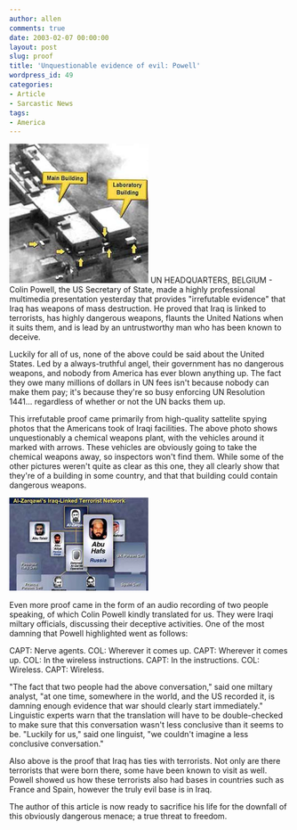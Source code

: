 ```yaml
---
author: allen
comments: true
date: 2003-02-07 00:00:00
layout: post
slug: proof
title: 'Unquestionable evidence of evil: Powell'
wordpress_id: 49
categories:
- Article
- Sarcastic News
tags:
- America
---
```


![Irrefutable proof.](/images/old/factory.jpg)
UN HEADQUARTERS, BELGIUM - Colin Powell, the US Secretary of State, made a highly professional multimedia presentation yesterday that provides "irrefutable evidence" that Iraq has weapons of mass destruction. He proved that Iraq is linked to terrorists, has highly dangerous weapons, flaunts the United Nations when it suits them, and is lead by an untrustworthy man who has been known to deceive.


Luckily for all of us, none of the above could be said about the United States. Led by a always-truthful angel, their government has no dangerous weapons, and nobody from America has ever blown anything up. The fact they owe many millions of dollars in UN fees isn't because nobody can make them pay; it's because they're so busy enforcing UN Resolution 1441... regardless of whether or not the UN backs them up.




This irrefutable proof came primarily from high-quality sattelite spying photos that the Americans took of Iraqi facilities. The above photo shows unquestionably a chemical weapons plant, with the vehicles around it marked with arrows. These vehicles are obviously going to take the chemical weapons away, so inspectors won't find them. While some of the other pictures weren't quite as clear as this one, they all clearly show that they're of a building in some country, and that that building could contain dangerous weapons.


![Proof that Iraq is linked to terrorists.](/images/old/terrorists.jpg)


Even more proof came in the form of an audio recording of two people speaking, of which Colin Powell kindly translated for us. They were Iraqi miltary officials, discussing their deceptive activities. One of the most damning that Powell highlighted went as follows:





CAPT: Nerve agents.
COL: Wherever it comes up.
CAPT: Wherever it comes up.
COL: In the wireless instructions.
CAPT: In the instructions.
COL: Wireless.
CAPT: Wireless.


"The fact that two people had the above conversation," said one miltary analyst, "at one time, somewhere in the world, and the US recorded it, is damning enough evidence that war should clearly start immediately." Linguistic experts warn that the translation will have to be double-checked to make sure that this conversation wasn't less conclusive than it seems to be. "Luckily for us," said one linguist, "we couldn't imagine a less conclusive conversation."




Also above is the proof that Iraq has ties with terrorists. Not only are there terrorists that were born there, some have been known to visit as well. Powell showed us how these terrorists also had bases in countries such as France and Spain, however the truly evil base is in Iraq.




The author of this article is now ready to sacrifice his life for the downfall of this obviously dangerous menace; a true threat to freedom.



